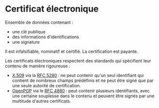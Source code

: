 
# Certificat électronique
Ensemble de données contenant : 
- une clé publique
- des informations d'identifications
- une signature

Il est infalsifiable, nominatif et certifié. 
La certification est payante. 

Les certificats électroniques respectent des standards qui spécifient leur contenu de manière rigoureuse : 
- [X.509](https://fr.wikipedia.org/wiki/X.509) via la [RFC 5280](https://datatracker.ietf.org/doc/html/rfc5280) : ne peut contenir qu'un seul identifiant qui contient de nombreux champs prédéfinis et ne peut être signé que par une seule autorité de certification. 
- [OpenPGP](https://fr.wikipedia.org/wiki/OpenPGP) via le [RFC 4880](https://www.rfc-editor.org/rfc/rfc4880) : peut contenir plusieurs identifiants, avec une certaine souplesse dans le contenu et peuvent être signés par une multitude d'autres certificats.
